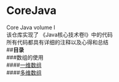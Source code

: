 # CoreJava  
Core Java volume I  
该仓库实现了 《Java核心技术卷I》中的代码  
所有代码都具有详细的注释以及心得和总结   
##**目录**<br>
###数组的使用     
####[一维数组](https://github.com/ttorange/CoreJava/blob/master/array/src/array/LotteryDrawing.java)  
####[多维数组](https://github.com/ttorange/CoreJava/blob/master/array/src/array/LotteryDrawing.java)  

